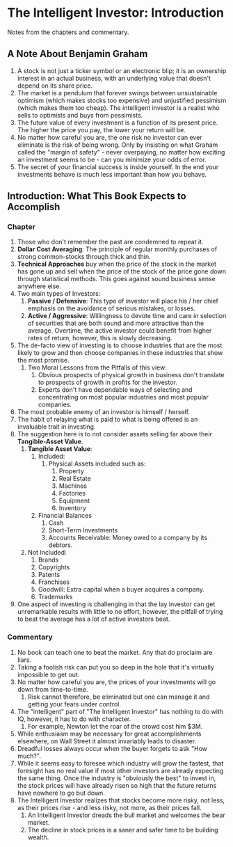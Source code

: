 # The Intelligent Investor: Introduction
Notes from the chapters and commentary.

## A Note About Benjamin Graham

1. A stock is not just a ticker symbol or an electronic blip; it is an ownership interest in an actual business, with an underlying value that doesn't depend on its share price.
2. The market is a pendulum that forever swings between unsustainable optimism (which makes stocks too expensive) and unjustified pessimism (which makes them too cheap). The intelligent investor is a realist who sells to optimists and buys from pessimists.
3. The future value of every investment is a function of its present price. The higher the price you pay, the lower your return will be. 
4. No matter how careful you are, the one risk no investor can ever eliminate is the risk of being wrong. Only by insisting on what Graham called the "margin of safety" - never overpaying, no matter how exciting an investment seems to be - can you minimize your odds of error. 
5. The secret of your financial success is inside yourself. In the end your investments behave is much less important than how you behave. 

## Introduction: What This Book Expects to Accomplish 
### Chapter
1. Those who don't remember the past are condemned to repeat it. 
2. __Dollar Cost Averaging__: The principle of regular monthly purchases of strong common-stocks through thick and thin.  
3. __Technical Approaches__ buy when the price of the stock in the market has gone up and sell when the price of the stock of the price gone down through statistical methods. This goes against sound business sense anywhere else. 
4. Two main types of Investors:
   1. __Passive / Defensive__: This type of investor will place his / her chief emphasis on the avoidance of serious mistakes, or losses.
   2. __Active / Aggressive__: Willingness to devote time and care in selection of securities that are both sound and more attractive than the average. 
   Overtime, the active investor could benefit from higher rates of return, however, this is slowly decreasing. 
5. The de-facto view of investing is to choose industries that are the most likely to grow and then choose companies in these industries that show the most promise. 
   1. Two Moral Lessons from the Pitfalls of this view: 
      1. Obvious prospects of physical growth in business don't translate to prospects of growth in profits for the investor.
      2. Experts don't have dependable ways of selecting and concentrating on most popular industries and most popular companies.
6. The most probable enemy of an investor is himself / herself. 
7. The habit of relaying what is paid to what is being offered is an invaluable trait in investing. 
8. The suggestion here is to not consider assets selling far above their __Tangible-Asset Value__.
   1. __Tangible Asset Value__:
      1. Included: 
         1. Physical Assets included such as: 
            1. Property
            2. Real Estate
            3. Machines 
            4. Factories
            5. Equipment
            6. Inventory
      2. Financial Balances
         1. Cash
         2. Short-Term Investments
         3. Accounts Receivable: Money owed to a company by its debtors.
   2. Not Included:
      1. Brands
      2. Copyrights 
      3. Patents
      4. Franchises
      5. Goodwill: Extra capital when a buyer acquires a company.
      6. Trademarks
9. One aspect of investing is challenging in that the lay investor can get unremarkable results with little to no effort, however, the pitfall of trying to beat the average has a lot of active investors beat.

### Commentary
1. No book can teach one to beat the market. Any that do proclaim are liars.
2.  Taking a foolish risk can put you so deep in the hole that it's virtually impossible to get out.
3.  No matter how careful you are, the prices of your investments will go down from time-to-time.
    1.  Risk cannot therefore, be eliminated but one can manage it and getting your fears under control.
4.  The "intelligent" part of "The Intelligent Investor" has nothing to do with IQ, however, it has to do with character.
    1.  For example, Newton let the roar of the crowd cost him $3M. 
5.  While enthusiasm may be necessary for great accomplishments elsewhere, on Wall Street it almost invariably leads to disaster.
6.  Dreadful losses always occur when the buyer forgets to ask "How much?".
7.  While it seems easy to foresee which industry will grow the fastest, that foresight has no real value if most other investors are already expecting the same thing. Once the industry is "obviously the best" to invest in, the stock prices will have already risen so high that the future returns have nowhere to go but down. 
8. The Intelligent Investor realizes that stocks become more risky, not less, as their prices rise - and less risky, not more, as their prices fall. 
   1. An Intelligent Investor dreads the bull market and welcomes the bear market.
   2. The decline in stock prices is a saner and safer time to be building wealth.